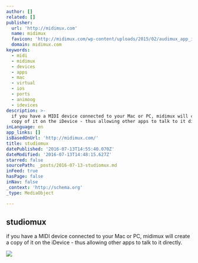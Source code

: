 ```yaml
---
author: []
related: []
publisher:
  url: 'http://midimux.com'
  name: midimux
  favicon: 'http://midimux.com/wp-content/uploads/2015/02/audimux_app_icon1.png'
  domain: midimux.com
keywords:
  - midi
  - midimux
  - devices
  - apps
  - mac
  - virtual
  - ios
  - ports
  - animoog
  - idevices
description: >-
  if you have a MIDI device connected to your Mac or PC, midimux will create a
  copy of it on the iDevice - thus allowing other apps to talk to it directly.
inLanguage: en
app_links: []
isBasedOnUrl: 'http://midimux.com/'
title: studiomux
datePublished: '2016-07-13T14:55:40.070Z'
dateModified: '2016-07-13T14:48:15.627Z'
starred: false
sourcePath: _posts/2016-07-13-studiomux.md
inFeed: true
hasPage: false
inNav: false
_context: 'http://schema.org'
_type: MediaObject

---
```

<article style=""><h1>studiomux</h1><p>if you have a MIDI device connected to your Mac or PC, midimux will create a copy of it on the iDevice - thus allowing other apps to talk to it directly.</p><img src="http://midimux.com/wp-content/uploads/2015/02/app-store.png" /></article>